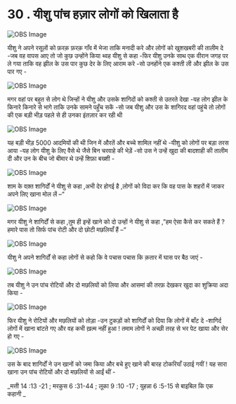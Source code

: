 # 30 . यीशु पांच हज़ार लोगों को खिलाता है 

![OBS Image](https://cdn.door43.org/obs/jpg/360px/obs-en-30-01.jpg)

यीशु ने अपने रसूलों को फ़रक़ फ़रक़ गाँव में भेजा ताकि मनादी करे और लोगों को खुशखबरी की तालीम दे -जब वह वापस आए तो जो कुछ उन्होंने किया थ्वह यीशु से कहा -फिर यीशु उनके साथ एक वीरान जगह पर ले गया ताकि वह झील के उस पार कुछ देर के लिए आराम करे -सो उनहोंने एक कश्ती ली और झील के उस पार गए - 

![OBS Image](https://cdn.door43.org/obs/jpg/360px/obs-en-30-02.jpg)

मगर वहां पर बहुत से लोग थे जिन्हों ने यीशु और उसके शागिदों को कश्ती से उतरते देखा -यह लोग झील के किनारे किनारे से भागे ताकि उनके सामने पहुँच सकें -सो जब यीशु और उस के शागिरद वहां पहुंचे तो लोगों की एक बड़ी भीड़ पहले से ही उनका इंतज़ार कर रही थी 

![OBS Image](https://cdn.door43.org/obs/jpg/360px/obs-en-30-03.jpg)

यह बड़ी भीड़ 5000 आदमियों की थी जिन में औरतें और बच्चे शामिल नहीं थे -यीशु को लोगों पर बड़ा तरस आया -यह लोग यीशु के लिए वैसे थे जैसे बिन चरवाहे की भेड़ें -सो उस ने उन्हें खुदा की बादशाही की तालीम दी और उन के बीच जो बीमार थे उन्हें शिफ़ा बख्शी - 

![OBS Image](https://cdn.door43.org/obs/jpg/360px/obs-en-30-04.jpg)

शाम के वक़्त शागिर्दों ने यीशु से कहा ,अभी देर होगई है ,लोगों को विदा कर कि वह पास के शहरों में जाकर अपने लिए खाना मोल लें –“   

![OBS Image](https://cdn.door43.org/obs/jpg/360px/obs-en-30-05.jpg)

मगर यीशु ने शागिर्दों से कहा ,तुम ही इन्हें खाने को दो उन्हों ने यीशु से कहा ,”हम ऐसा कैसे कर सकते हैं ?हमारे पास तो सिर्फ पांच रोटी और दो छोटी मछलियाँ हैं –“

![OBS Image](https://cdn.door43.org/obs/jpg/360px/obs-en-30-06.jpg)

यीशु ने अपने शागिर्दों से कहा लोगों से कहो कि वे पचास पचास कि क़तार में घास पर बैठ जाएं -

![OBS Image](https://cdn.door43.org/obs/jpg/360px/obs-en-30-07.jpg)

तब यीशु ने उन पांच रोटियों और दो मछलियों को लिया और आसमां की तरफ़ देखकर खुदा का शुक्रिया अदा किया -

![OBS Image](https://cdn.door43.org/obs/jpg/360px/obs-en-30-08.jpg)

फिर यीशु ने रोटियों और मछलियों को तोड़ा -उन टुकड़ों को शागिर्दों को दिया कि लोगों में बाँट दे -शागिर्द लोगों में खाना बांटते गए और वह कभी ख़त्म नहीं हुआ ! तमाम लोगों ने अच्छी तरह से भर पेट खाया और सेर हो गए - 

![OBS Image](https://cdn.door43.org/obs/jpg/360px/obs-en-30-09.jpg)

उस के बाद शागिर्दों ने उन खानों को जमा किया और बचे हुए खाने की बारह टोकरियाँ उठाई गयीं ! यह सारा खाना उन पांच रोटियों और दो मछलियों से आईं थीं - 

_मत्ती 14 :13 -21 ; मरकुस 6 :31-44 ; लूका 9 :10 -17 ; युहन्ना 6 :5-15 से बाइबिल कि एक कहानी _
